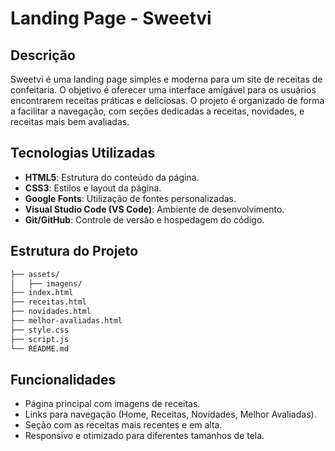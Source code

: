 # Landing Page - Sweetvi

## Descrição
Sweetvi é uma landing page simples e moderna para um site de receitas de confeitaria. O objetivo é oferecer uma interface amigável para os usuários encontrarem receitas práticas e deliciosas. O projeto é organizado de forma a facilitar a navegação, com seções dedicadas a receitas, novidades, e receitas mais bem avaliadas.

## Tecnologias Utilizadas
- **HTML5**: Estrutura do conteúdo da página.
- **CSS3**: Estilos e layout da página.
- **Google Fonts**: Utilização de fontes personalizadas.
- **Visual Studio Code (VS Code)**: Ambiente de desenvolvimento.
- **Git/GitHub**: Controle de versão e hospedagem do código.

## Estrutura do Projeto
```bash
├── assets/
│   ├── imagens/               
├── index.html                 
├── receitas.html              
├── novidades.html             
├── melhor-avaliadas.html      
├── style.css                  
├── script.js                  
└── README.md                  
```

## Funcionalidades
- Página principal com imagens de receitas.
- Links para navegação (Home, Receitas, Novidades, Melhor Avaliadas).
- Seção com as receitas mais recentes e em alta.
- Responsivo e otimizado para diferentes tamanhos de tela.
